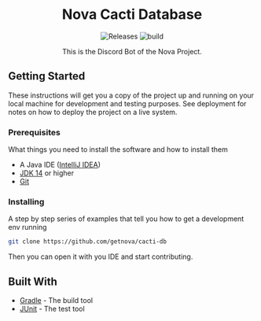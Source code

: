 <h1 align="center">
    Nova Cacti Database
</h1>
<p align="center">
    <a style="text-decoration:none" href="https://github.com/getnova/cacti-db/releases">
        <img alt="Releases" src="https://img.shields.io/github/v/tag/getnova/cacti-db?label=latest%20version&style=flat-square">
    </a>
    <a style="text-decoration:none" href="https://github.com/getnova/cacti-db/actions">
        <img alt="build" src="https://img.shields.io/github/workflow/status/getnova/cacti-db/Build?label=build&style=flat-square">
    </a>
</p>
<p align="center">
    This is the Discord Bot of the Nova Project.
</p>

## Getting Started

These instructions will get you a copy of the project up and running on your local machine for development and testing purposes. See deployment for notes on how to deploy the project on a live system.

### Prerequisites

What things you need to install the software and how to install them

* A Java IDE ([IntelliJ IDEA](https://www.jetbrains.com/idea/))
* [JDK 14](https://adoptopenjdk.net/index.html) or higher
* [Git](https://git-scm.com/)

### Installing

A step by step series of examples that tell you how to get a development env running

```sh
git clone https://github.com/getnova/cacti-db
```

Then you can open it with you IDE and start contributing.

## Built With

* [Gradle](https://gradle.org/) - The build tool
* [JUnit](https://junit.org/) - The test tool

